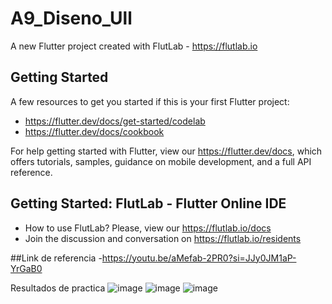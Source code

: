# A9_Diseno_Ull

A new Flutter project created with FlutLab - https://flutlab.io

## Getting Started

A few resources to get you started if this is your first Flutter project:

- https://flutter.dev/docs/get-started/codelab
- https://flutter.dev/docs/cookbook

For help getting started with Flutter, view our
https://flutter.dev/docs, which offers tutorials,
samples, guidance on mobile development, and a full API reference.

## Getting Started: FlutLab - Flutter Online IDE

- How to use FlutLab? Please, view our https://flutlab.io/docs
- Join the discussion and conversation on https://flutlab.io/residents

##Link de referencia
-https://youtu.be/aMefab-2PR0?si=JJy0JM1aP-YrGaB0

Resultados de practica
![image](https://github.com/Hernandezc128/A9_diseno_UII/assets/143743758/7aac6166-2d4f-4504-835a-40aa8851447f)
![image](https://github.com/Hernandezc128/A9_diseno_UII/assets/143743758/1f091163-3d29-42fa-a8f0-7a1dad82c8ab)
![image](https://github.com/Hernandezc128/A9_diseno_UII/assets/143743758/14242e7c-1620-404e-8212-c970cb0407f3)



